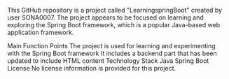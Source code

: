 This GitHub repository is a project called "LearningspringBoot" created by user SONA0007. The project appears to be focused on learning and exploring the Spring Boot framework, which is a popular Java-based web application framework.

Main Function Points
The project is used for learning and experimenting with the Spring Boot framework
It includes a backend part that has been updated to include HTML content
Technology Stack
Java
Spring Boot
License
No license information is provided for this project.
